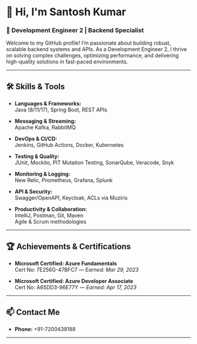 # 👋 Hi, I'm Santosh Kumar

### 🚀 Development Engineer 2 | Backend Specialist

Welcome to my GitHub profile! I’m passionate about building robust, scalable backend systems and APIs. As a Development Engineer 2, I thrive on solving complex challenges, optimizing performance, and delivering high-quality solutions in fast-paced environments.

---

## 🛠️ Skills & Tools

- **Languages & Frameworks:**  
  Java (8/11/17), Spring Boot, REST APIs

- **Messaging & Streaming:**  
  Apache Kafka, RabbitMQ

- **DevOps & CI/CD:**  
  Jenkins, GitHub Actions, Docker, Kubernetes

- **Testing & Quality:**  
  JUnit, Mockito, PIT Mutation Testing, SonarQube, Veracode, Snyk

- **Monitoring & Logging:**  
  New Relic, Prometheus, Grafana, Splunk

- **API & Security:**  
  Swagger/OpenAPI, Keycloak, ACLs via Muziris

- **Productivity & Collaboration:**  
  IntelliJ, Postman, Git, Maven  
  Agile & Scrum methodologies

---

## 🏆 Achievements & Certifications

- **Microsoft Certified: Azure Fundamentals**  
  Cert No: 7E256G-47BFC7 — *Earned: Mar 29, 2023*

- **Microsoft Certified: Azure Developer Associate**  
  Cert No: A65DD3-96E77Y — *Earned: Apr 17, 2023*

---

## 📫 Contact Me

- **Phone:** +91-7200439188

---

<!--
Want to know more or collaborate? Feel free to reach out!
If you’d like to add favorite projects, social links, or a fun fact, let me know and I’ll update this README for you.
-->
